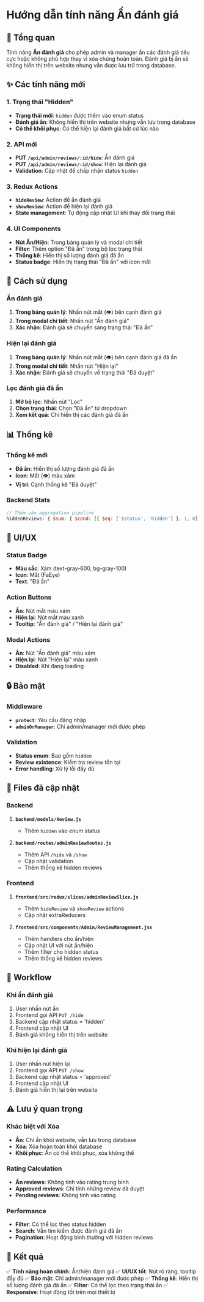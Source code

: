 # Hướng dẫn tính năng Ẩn đánh giá

## 🎯 Tổng quan

Tính năng **Ẩn đánh giá** cho phép admin và manager ẩn các đánh giá tiêu cực hoặc không phù hợp thay vì xóa chúng hoàn toàn. Đánh giá bị ẩn sẽ không hiển thị trên website nhưng vẫn được lưu trữ trong database.

## ✨ Các tính năng mới

### 1. Trạng thái "Hidden"
- **Trạng thái mới**: `hidden` được thêm vào enum status
- **Đánh giá ẩn**: Không hiển thị trên website nhưng vẫn lưu trong database
- **Có thể khôi phục**: Có thể hiện lại đánh giá bất cứ lúc nào

### 2. API mới
- **PUT `/api/admin/reviews/:id/hide`**: Ẩn đánh giá
- **PUT `/api/admin/reviews/:id/show`**: Hiện lại đánh giá
- **Validation**: Cập nhật để chấp nhận status `hidden`

### 3. Redux Actions
- **`hideReview`**: Action để ẩn đánh giá
- **`showReview`**: Action để hiện lại đánh giá
- **State management**: Tự động cập nhật UI khi thay đổi trạng thái

### 4. UI Components
- **Nút Ẩn/Hiện**: Trong bảng quản lý và modal chi tiết
- **Filter**: Thêm option "Đã ẩn" trong bộ lọc trạng thái
- **Thống kê**: Hiển thị số lượng đánh giá đã ẩn
- **Status badge**: Hiển thị trạng thái "Đã ẩn" với icon mắt

## 🔧 Cách sử dụng

### Ẩn đánh giá
1. **Trong bảng quản lý**: Nhấn nút mắt (👁️) bên cạnh đánh giá
2. **Trong modal chi tiết**: Nhấn nút "Ẩn đánh giá"
3. **Xác nhận**: Đánh giá sẽ chuyển sang trạng thái "Đã ẩn"

### Hiện lại đánh giá
1. **Trong bảng quản lý**: Nhấn nút mắt (👁️) bên cạnh đánh giá đã ẩn
2. **Trong modal chi tiết**: Nhấn nút "Hiện lại"
3. **Xác nhận**: Đánh giá sẽ chuyển về trạng thái "Đã duyệt"

### Lọc đánh giá đã ẩn
1. **Mở bộ lọc**: Nhấn nút "Lọc"
2. **Chọn trạng thái**: Chọn "Đã ẩn" từ dropdown
3. **Xem kết quả**: Chỉ hiển thị các đánh giá đã ẩn

## 📊 Thống kê

### Thống kê mới
- **Đã ẩn**: Hiển thị số lượng đánh giá đã ẩn
- **Icon**: Mắt (👁️) màu xám
- **Vị trí**: Cạnh thống kê "Đã duyệt"

### Backend Stats
```javascript
// Thêm vào aggregation pipeline
hiddenReviews: { $sum: { $cond: [{ $eq: ['$status', 'hidden'] }, 1, 0] } }
```

## 🎨 UI/UX

### Status Badge
- **Màu sắc**: Xám (text-gray-600, bg-gray-100)
- **Icon**: Mắt (FaEye)
- **Text**: "Đã ẩn"

### Action Buttons
- **Ẩn**: Nút mắt màu xám
- **Hiện lại**: Nút mắt màu xanh
- **Tooltip**: "Ẩn đánh giá" / "Hiện lại đánh giá"

### Modal Actions
- **Ẩn**: Nút "Ẩn đánh giá" màu xám
- **Hiện lại**: Nút "Hiện lại" màu xanh
- **Disabled**: Khi đang loading

## 🔒 Bảo mật

### Middleware
- **`protect`**: Yêu cầu đăng nhập
- **`adminOrManager`**: Chỉ admin/manager mới được phép

### Validation
- **Status enum**: Bao gồm `hidden`
- **Review existence**: Kiểm tra review tồn tại
- **Error handling**: Xử lý lỗi đầy đủ

## 📁 Files đã cập nhật

### Backend
1. **`backend/models/Review.js`**
   - Thêm `hidden` vào enum status

2. **`backend/routes/adminReviewRoutes.js`**
   - Thêm API `/hide` và `/show`
   - Cập nhật validation
   - Thêm thống kê hidden reviews

### Frontend
1. **`frontend/src/redux/slices/adminReviewSlice.js`**
   - Thêm `hideReview` và `showReview` actions
   - Cập nhật extraReducers

2. **`frontend/src/components/Admin/ReviewManagement.jsx`**
   - Thêm handlers cho ẩn/hiện
   - Cập nhật UI với nút ẩn/hiện
   - Thêm filter cho hidden status
   - Thêm thống kê hidden reviews

## 🚀 Workflow

### Khi ẩn đánh giá
1. User nhấn nút ẩn
2. Frontend gọi API `PUT /hide`
3. Backend cập nhật status = 'hidden'
4. Frontend cập nhật UI
5. Đánh giá không hiển thị trên website

### Khi hiện lại đánh giá
1. User nhấn nút hiện lại
2. Frontend gọi API `PUT /show`
3. Backend cập nhật status = 'approved'
4. Frontend cập nhật UI
5. Đánh giá hiển thị lại trên website

## ⚠️ Lưu ý quan trọng

### Khác biệt với Xóa
- **Ẩn**: Chỉ ẩn khỏi website, vẫn lưu trong database
- **Xóa**: Xóa hoàn toàn khỏi database
- **Khôi phục**: Ẩn có thể khôi phục, xóa không thể

### Rating Calculation
- **Ẩn reviews**: Không tính vào rating trung bình
- **Approved reviews**: Chỉ tính những review đã duyệt
- **Pending reviews**: Không tính vào rating

### Performance
- **Filter**: Có thể lọc theo status hidden
- **Search**: Vẫn tìm kiếm được đánh giá đã ẩn
- **Pagination**: Hoạt động bình thường với hidden reviews

## 🎉 Kết quả

✅ **Tính năng hoàn chỉnh**: Ẩn/hiện đánh giá
✅ **UI/UX tốt**: Nút rõ ràng, tooltip đầy đủ
✅ **Bảo mật**: Chỉ admin/manager mới được phép
✅ **Thống kê**: Hiển thị số lượng đánh giá đã ẩn
✅ **Filter**: Có thể lọc theo trạng thái ẩn
✅ **Responsive**: Hoạt động tốt trên mọi thiết bị 